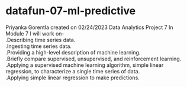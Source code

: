 # datafun-07-ml-predictive
Priyanka Gorentla created on 02/24/2023
Data Analytics Project 7
In Module 7 I will work on- </br>
.Describing time series data. </br>
.Ingesting time series data.  </br>
.Providing a high-level description of machine learning. </br>
.Briefly compare supervised, unsupervised, and reinforcement learning. </br>
.Applying a supervised machine learning algorithm, simple linear regression, to characterize a single time series of data. </br>
.Applying simple linear regression to make predictions.